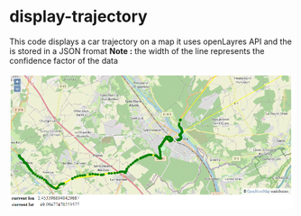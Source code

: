 # display-trajectory
This code displays a car trajectory on a map 
it uses openLayres API and the is stored in a JSON fromat
**Note :** the width of the line represents the confidence factor of the data 

![alt text](https://github.com/jouchaib2020/display-trajectory/blob/master/Screenshot.png)


